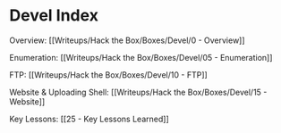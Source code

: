 # Devel Index

Overview: [[Writeups/Hack the Box/Boxes/Devel/0 - Overview]]

Enumeration: [[Writeups/Hack the Box/Boxes/Devel/05 - Enumeration]]

FTP: [[Writeups/Hack the Box/Boxes/Devel/10 - FTP]]

Website & Uploading Shell: [[Writeups/Hack the Box/Boxes/Devel/15 - Website]]

Key Lessons: [[25 - Key Lessons Learned]]